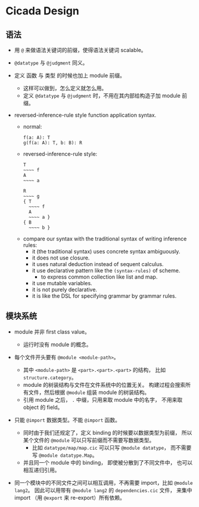 # Cicada Design

## 语法

- 用 `@` 来做语法关键词的前缀，使得语法关键词 scalable。

- `@datatype` 与 `@judgment` 同义。

- 定义 函数 与 类型 的时候也加上 module 前缀。
  - 这样可以做到，怎么定义就怎么用。
  - 定义 `@datatype` 与 `@judgment` 时，不用在其内部给构造子加 module 前缀。

- reversed-inference-rule style function application syntax.
  - normal:
    ``` cicada
    f(a: A): T
    g(f(a: A): T, b: B): R
    ```
  - reversed-inference-rule style:
    ``` cicada
    T
    ~~~~ f
    A
    ~~~~ a

    R
    ~~~~ g
    { T
      ~~~~ f
      A
      ~~~~ a }
    { B
      ~~~~ b }
    ```
  - compare our syntax with the traditional syntax of writing inference rules:
    - it (the traditional syntax) uses concrete syntax ambiguously.
    - it does not use closure.
    - it uses natural deduction instead of sequent calculus.
    - it use declarative pattern like the `(syntax-rules)` of scheme.
      - to express common collection like list and map.
    - it use mutable variables.
    - it is not purely declarative.
    - it is like the DSL for specifying grammar by grammar rules.

## 模块系统

- module 并非 first class value。
  - 运行时没有 module 的概念。

- 每个文件开头要有 `@module <module-path>`。
  - 其中 `<module-path>` 是 `<part>.<part>.<part>` 的结构，
    比如 `structure.category`。
  - module 的树装结构与文件在文件系统中的位置无关。
    构建过程会搜索所有文件，然后根据 `@module` 组装 module 的树装结构。
  - 引用 module 之后，
    `.` 中缀，只用来取 module 中的名字，
    不用来取 object 的 field。

- 只能 `@import` 数据类型。不能 `@import` 函数。
  - 同时由于我们还规定了，定义 binding 的时候要以数据类型为前缀，
    所以某个文件的 `@module` 可以只写前缀而不需要写数据类型。
    - 比如 `datatype/map/map.cic` 可以只写 `@module datatype`，
      而不需要写 `@module datatype.Map`。
  - 并且同一个 module 中的 binding，
    即使被分散到了不同文件中，
    也可以相互递归引用。

- 同一个模块中的不同文件之间可以相互调用，不再需要 import，比如 `@module lang2`。
  因此可以用带有 `@module lang2` 的 `dependencies.cic` 文件，
  来集中 import （用 `@export` 来 re-export）所有依赖。
